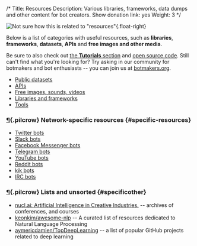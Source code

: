 /*
Title: Resources
Description: Various libraries, frameworks, data dumps and other content for bot creators.
Show donation link: yes
Weight: 3
*/

![Not sure how this is related to "resources"](/content/images/illustrations/advice-hostess.png){.float-right}

Below is a list of categories with useful resources, such as **libraries**, **frameworks**, **datasets**, **APIs** and **free images and other media**.

Be sure to also check out [the **Tutorials** section](/tutorials) and [open source code](/tag/opensource). Still can't find what you're looking for? Try asking in our community for botmakers and bot enthusiasts -- you can join us at [botmakers.org](https://botmakers.org/).

- [Public datasets](/resources/public-datasets)
- [APIs](/resources/apis)
- [Free images, sounds, videos](/resources/free-media)
- [Libraries and frameworks](/resources/libraries-frameworks)
- [Tools](/resources/tools)

### [¶](#specific-resources){.pilcrow} Network-specific resources {#specific-resources}

- [Twitter bots](/resources/twitterbots)
- [Slack bots](/resources/slackbots)
- [Facebook Messenger bots](/resources/facebook-messenger-bots)
- [Telegram bots](/resources/telegram-bots)
- [YouTube bots](/resources/youtube-bots)
- [Reddit bots](/resources/redditbots)
- [kik bots](/resources/kik-bots)
- [IRC bots](/resources/irc-bots)

### [¶](#other){.pilcrow} Lists and unsorted {#specificother}

- [nucl.ai: Artificial Intelligence in Creative Industries.](https://nucl.ai/) -- archives of conferences, and courses
- [keonkim/awesome-nlp](https://github.com/keonkim/awesome-nlp) -- A curated list of resources dedicated to Natural Language Processing
- [aymericdamien/TopDeepLearning](https://github.com/aymericdamien/TopDeepLearning) -- a list of popular GitHub projects related to deep learning
